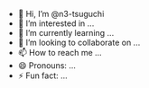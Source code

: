 - 👋 Hi, I’m @n3-tsuguchi
- 👀 I’m interested in ...
- 🌱 I’m currently learning ...
- 💞️ I’m looking to collaborate on ...
- 📫 How to reach me ...
- 😄 Pronouns: ...
- ⚡ Fun fact: ...

<!---
n3-tsuguchi/n3-tsuguchi is a ✨ special ✨ repository because its `README.md` (this file) appears on your GitHub profile.
You can click the Preview link to take a look at your changes.
--->
